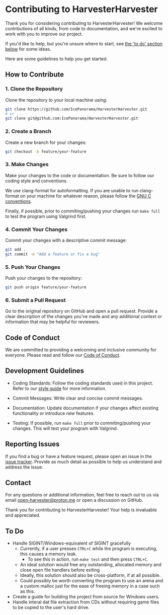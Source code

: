 # Contributing to HarvesterHarvester

Thank you for considering contributing to HarvesterHarvester! We welcome contributions of all kinds, from code to documentation, and we're excited to work with you to improve our project.

If you'd like to help, but you're unsure where to start, see [the 'to do' section below](#To-Do) for some ideas.

Here are some guidelines to help you get started.

## How to Contribute

### 1. Clone the Repository

Clone the repository to your local machine using:

```bash
git clone https://github.com/IcePanorama/HarvesterHarvester.git
# or ...
git clone git@github.com:IcePanorama/HarvesterHarvester.git
```

### 2. Create a Branch

Create a new branch for your changes:

```bash
git checkout -b feature/your-feature
```

### 3. Make Changes

Make your changes to the code or documentation. Be sure to follow our coding style and conventions.

We use clang-format for autoformatting. If you are unable to run clang-format on your machine for whatever reason, please follow the [GNU C conventions](https://www.gnu.org/prep/standards/html_node/Writing-C.html).

Finally, if possible, prior to commiting/pushing your changes run `make full` to test the program using Valgrind first.

### 4. Commit Your Changes

Commit your changes with a descriptive commit message:

```bash
git add .
git commit -m "Add a feature or fix a bug"
```

### 5. Push Your Changes

Push your changes to the repository:

```bash
git push origin feature/your-feature
```

### 6. Submit a Pull Request

Go to the original repository on GitHub and open a pull request. Provide a clear description of the changes you’ve made and any additional context or information that may be helpful for reviewers.

## Code of Conduct

We are committed to providing a welcoming and inclusive community for everyone. Please read and follow our [Code of Conduct](CODE_OF_CONDUCT.md).

## Development Guidelines

* Coding Standards: Follow the coding standards used in this project. Refer to our [style guide](STYLE_GUIDE.md) for more information.

* Commit Messages: Write clear and concise commit messages.

* Documentation: Update documentation if your changes affect existing functionality or introduce new features.

* Testing: If possible, run `make full` prior to commiting/pushing your changes. This will test your program with Valgrind.

## Reporting Issues

If you find a bug or have a feature request, please open an issue in the [issue tracker](https://github.com/IcePanorama/HarvesterHarvester/issues). Provide as much detail as possible to help us understand and address the issue.

## Contact

For any questions or additional information, feel free to reach out to us via email <open-harvester@proton.me> or open a discussion on GitHub.

Thank you for contributing to HarvesterHarvester! Your help is invaluable and appreciated.

## To Do
+ Handle SIGINT/Windows-equivalent of SIGINT gracefully
    + Currently, if a user presses `CTRL+C` while the program is executing, this causes a memory leak.
        + To see this in action, run `make test` and then press `CTRL+C`.
    + An ideal solution would free any outstanding, allocated memory and close open file handlers before exiting
    + Ideally, this solution should also be cross-platform, if at all possible.
    + Could possibly be worth converting the program to use an arena and a custom malloc just for the ease of freeing memory in a case such as this.
+ Create a guide for building the project from source for Windows users.
+ Handle interal dat file extraction from CDs without requiring game files to be copied to the user's hard drive.
